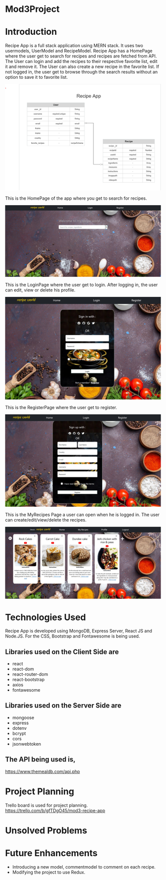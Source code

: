 # Mod3Project

# Introduction

Recipe App is a full stack application using MERN stack. It uses two usermodels, UserModel and RecipeModel. Recipe App has a HomePage where the user get to search for recipes and recipes are fetched from API. The User can login and add the recipes to their respective favorite list, edit it and remove it. The User can also create a new recipe in the favorite list. If not logged in, the user get to browse through the search results without an option to save it to favorite list.

![ER Diagram](/client/src/images/ERdiagram.png)


This is the HomePage of the app where you get to search for recipes.

![HomePage](/client/src/images/HomePage.jpg)


This is the LoginPage where the user get to login. After logging in, the user can edit, view or delete his profile.

![LoginPage](/client/src/images/LoginPage.jpg)


This is the RegisterPage where the user get to register.

![RegisterPage](/client/src/images/RegisterPage.jpg)


This is the MyRecipes Page a user can open when he is logged in. The user can create/edit/view/delete the recipes.

![MyRecipesPage](/client/src/images/MyRecipesPage.jpg)


# Technologies Used

Recipe App is developed using MongoDB, Express Server, React JS and Node.JS. For the CSS, Bootstrap and Fontawesome is being used.
## Libraries used on the Client Side are 
- react
- react-dom
- react-router-dom
- react-bootstrap
- axios
- fontawesome

## Libraries used on the Server Side are
- mongoose
- express
- dotenv
- bcrypt
- cors
- jsonwebtoken

## The API being used is,
https://www.themealdb.com/api.php

# Project Planning

Trello board is used for project planning.
https://trello.com/b/gfTDgO45/mod3-recipe-app

# Unsolved Problems

# Future Enhancements

- Introducing a new model, commentmodel to comment on each recipe.
- Modifying the project to use Redux.




